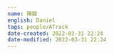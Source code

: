 ```yaml
---
name: 陳龍
english: Daniel
tags: people/ATrack
date-created: 2022-03-31 22:24
date-modified: 2022-03-31 22:24
---
```


